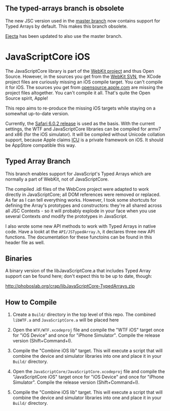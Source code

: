 ## The typed-arrays branch is obsolete

The new JSC version used in the [master branch](https://github.com/phoboslab/JavaScriptCore-iOS) now contains support for Typed Arrays by default. This makes this branch obsolete.

[Ejecta](https://github.com/phoboslab/Ejecta) has been updated to also use the master branch.

# JavaScriptCore iOS

The JavaScriptCore library is part of the [WebKit project](http://www.webkit.org/) and thus Open Source. However, in the sources you get from the [WebKit SVN](https://svn.webkit.org/repository/webkit/trunk), the XCode project files are curiously missing an iOS compile target. You can't compile it for iOS. The sources you get from [opensource.apple.com](http://opensource.apple.com/release/ios-601/) are missing the project files altogether. You can't compile it all. That's quite the Open Source spirit, Apple!

This repo aims to re-produce the missing iOS targets while staying on a somewhat up-to-date version.

Currently, the [Safari 6.0.2 release](https://svn.webkit.org/repository/webkit/releases/Apple/Safari%206.0.2/) is used as the basis. With the current settings, the WTF and JavaScriptCore libraries can be compiled for armv7 and x86 (for the iOS simulator). It will be compiled without Unicode collation support, because Apple claims [ICU](http://site.icu-project.org/) is a private framework on iOS. It should be AppStore compatible this way.

## Typed Array Branch

This branch enables support for JavaScript's Typed Arrays which are normally a part of WebKit, not of JavaScriptCore. 

The compiled .idl files of the WebCore project were adapted to work directly in JavaScriptCore; all DOM references were removed or replaced. As far as I can tell everything works. However, I took some shortcuts for defining the Array's prototypes and constructors: they're all shared across all JSC Contexts - so it will probably explode in your face when you use several Contexts _and_ modify the prototypes in JavaScript.

I also wrote some new API methods to work with Typed Arrays in native code. Have a lookt at the `API/JSTypedArray.h`, it declares three new API functions. The documentation for these functoins can be found in this header file as well.

## Binaries

A binary version of the libJavaScriptCore.a that includes Typed Array support can be found here; don't expect this to be up to date, though:

http://phoboslab.org/crap/libJavaScriptCore-TypedArrays.zip

## How to Compile

1. Create a `Build/` directory in the top level of this repo. The combined `libWTF.a` and `JavaScriptCore.a` will be placed here

2. Open the `WTF/WTF.xcodeproj` file and compile the "WTF iOS" target once for "iOS Device" and once for "iPhone Simulator". Compile the release version (Shift+Command+I).
3. Compile the "Combine iOS lib" target. This will execute a script that will combine the device and simulator libraries into one and place it in your `Build/` directory.

4. Open the `JavaScriptCore/JavaScriptCore.xcodeproj` file and compile the "JavaScriptCore iOS" target once for "iOS Device" and once for "iPhone Simulator". Compile the release version (Shift+Command+I).
5. Compile the "Combine iOS lib" target. This will execute a script that will combine the device and simulator libraries into one and place it in your `Build/` directory.
